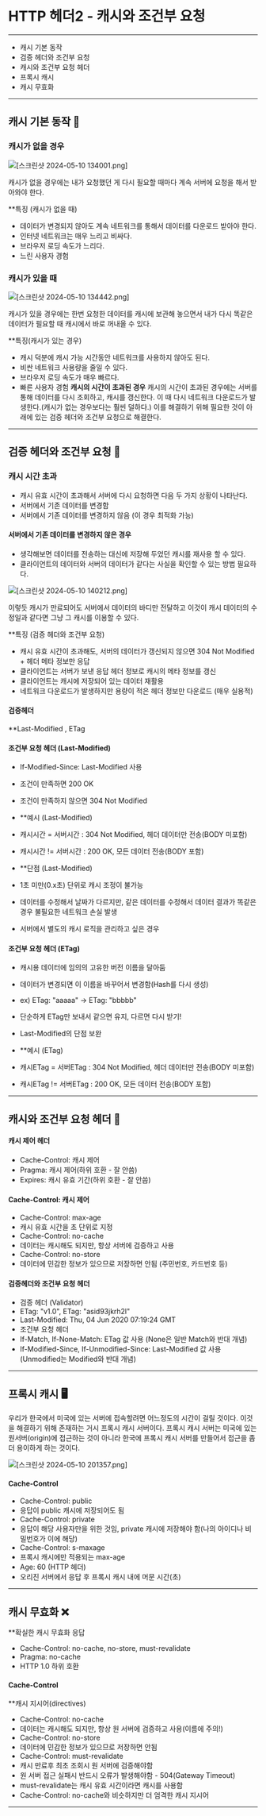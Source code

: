 # HTTP  헤더2 - 캐시와 조건부 요청
---
+ 캐시 기본 동작
+ 검증 헤더와 조건부 요청
+ 캐시와 조건부 요청 헤더
+ 프록시 캐시
+ 캐시 무효화
---
## 캐시 기본 동작 📁

### 캐시가 없을 경우

![[스크린샷 2024-05-10 134001.png]](https://github.com/SpringFoward/http-fundamentals/blob/94fa695226a773ac8c27797d3956b5da26fc2820/bhcho/%EC%8A%A4%ED%81%AC%EB%A6%B0%EC%83%B7%20%EB%B3%B4%EA%B4%80/2%EC%A3%BC%EC%B0%A8/%EC%8A%A4%ED%81%AC%EB%A6%B0%EC%83%B7%202024-05-10%20134001.png)

캐시가 없을 경우에는 내가 요청했던 게 다시 필요할 때마다 계속 서버에 요청을 해서 받아와야 한다.

**특징 (캐시가 없을 때)
+ 데이터가 변경되지 않아도 계속 네트워크를 통해서 데이터를 다운로드 받아야 한다.
+ 인터넷 네트워크는 매우 느리고 비싸다.
+ 브라우저 로딩 속도가 느리다.
+ 느린 사용자 경험

### 캐시가 있을 때
![[스크린샷 2024-05-10 134442.png]](https://github.com/SpringFoward/http-fundamentals/blob/94fa695226a773ac8c27797d3956b5da26fc2820/bhcho/%EC%8A%A4%ED%81%AC%EB%A6%B0%EC%83%B7%20%EB%B3%B4%EA%B4%80/2%EC%A3%BC%EC%B0%A8/%EC%8A%A4%ED%81%AC%EB%A6%B0%EC%83%B7%202024-05-10%20134442.png)

캐시가 있을 경우에는 한번 요청한 데이터를 캐시에 보관해 놓으면서 내가 다시 똑같은 데이터가 필요할 때 캐시에서 바로 꺼내올 수 있다.

**특징(캐시가 있는 경우)
+ 캐시 덕분에 캐시 가능 시간동안 네트워크를 사용하지 않아도 된다.
+ 비싼 네트워크 사용량을 줄일 수 있다.
+ 브라우저 로딩 속도가 매우 빠르다.
+ 빠른 사용자 경험
**캐시의 시간이 초과된 경우**
캐시의 시간이 초과된 경우에는 서버를 통해 데이터를 다시 조회하고, 캐시를 갱신한다. 이 때 다시 네트워크 다운로드가 발생한다.(캐시가 없는 경우보다는 훨씬 덜하다.) 
이를 해결하기 위해 필요한 것이 아래에 있는 검증 헤더와 조건부 요청으로 해결한다.

---
## 검증 헤더와 조건부 요청 🔐

### 캐시 시간 초과

+ 캐시 유효 시간이 초과해서 서버에 다시 요청하면 다음 두 가지 상황이 나타난다.
 + 서버에서 기존 데이터를 변경함 
 + 서버에서 기존 데이터를 변경하지 않음 (이 경우 최적화 가능)

#### 서버에서 기존 데이터를 변경하지 않은 경우

+ 생각해보면 데이터를 전송하는 대신에 저장해 두었던 캐시를 재사용 할 수 있다.
+ 클라이언트의 데이터와 서버의 데이터가 같다는 사실을 확인할 수 있는 방법 필요하다.

![[스크린샷 2024-05-10 140212.png]](https://github.com/SpringFoward/http-fundamentals/blob/94fa695226a773ac8c27797d3956b5da26fc2820/bhcho/%EC%8A%A4%ED%81%AC%EB%A6%B0%EC%83%B7%20%EB%B3%B4%EA%B4%80/2%EC%A3%BC%EC%B0%A8/%EC%8A%A4%ED%81%AC%EB%A6%B0%EC%83%B7%202024-05-10%20140212.png)

이렇듯 캐시가 만료되어도 서버에서 데이터의 바디만 전달하고 이것이 캐시 데이터의 수정일과 같다면 그냥 그 캐시를 이용할 수 있다.

**특징 (검증 헤더와 조건부 요청)

+ 캐시 유효 시간이 초과해도, 서버의 데이터가 갱신되지 않으면 304 Not Modified + 헤더 메타 정보만 응답
+ 클라이언트는 서버가 보낸 응답 헤더 정보로 캐시의 메타 정보를 갱신
+ 클라이언트는 캐시에 저장되어 있는 데이터 재활용
+ 네트워크 다운로드가 발생하지만 용량이 적은 헤더 정보만 다운로드 (매우 실용적)

#### 검증헤더
**Last-Modified , ETag

#### 조건부 요청 헤더 (Last-Modified)
+ If-Modified-Since: Last-Modified 사용
+ 조건이 만족하면 200 OK
+ 조건이 만족하지 않으면 304 Not Modified

+ **예시 (Last-Modified)
 + 캐시시간 = 서버시간 : 304 Not Modified, 헤더 데이터만 전송(BODY 미포함)
 + 캐시시간 != 서버시간 : 200 OK, 모든 데이터 전송(BODY 포함)

+ **단점 (Last-Modified)
 + 1초 미만(0.x초) 단위로 캐시 조정이 불가능
 + 데이터를 수정해서 날짜가 다르지만, 같은 데이터를 수정해서 데이터 결과가 똑같은 경우 불필요한 네트워크 손실 발생
 + 서버에서 별도의 캐시 로직을 관리하고 싶은 경우

#### 조건부 요청 헤더 (ETag)

+ 캐시용 데이터에 임의의 고유한 버전 이름을 달아둠
+ 데이터가 변경되면 이 이름을 바꾸어서 변경함(Hash를 다시 생성)
 + ex) ETag: "aaaaa" -> ETag: "bbbbb"
+ 단순하게 ETag만 보내서 같으면 유지, 다르면 다시 받기!
+ Last-Modified의 단점 보완

+ **예시 (ETag)
 + 캐시ETag = 서버ETag : 304 Not Modified, 헤더 데이터만 전송(BODY 미포함)
 + 캐시ETag != 서버ETag : 200 OK, 모든 데이터 전송(BODY 포함)

---
## 캐시와 조건부 요청 헤더 🔑

#### 캐시 제어 헤더

+ Cache-Control: 캐시 제어
+ Pragma: 캐시 제어(하위 호환 - 잘 안씀)
+ Expires: 캐시 유효 기간(하위 호환 - 잘 안씀)

#### Cache-Control: 캐시 제어

+ Cache-Control: max-age
 + 캐시 유효 시간을 초 단위로 지정
+ Cache-Control: no-cache
 + 데이터는 캐시해도 되지만, 항상 서버에 검증하고 사용
+ Cache-Control: no-store
 + 데이터에 민감한 정보가 있으므로 저장하면 안됨 (주민번호, 카드번호 등)

#### 검증헤더와 조건부 요청 헤더

+ 검증 헤더 (Validator)
 + ETag: "v1.0", ETag: "asid93jkrh2l"
 + Last-Modified: Thu, 04 Jun 2020 07:19:24 GMT
+ 조건부 요청 헤더
 + If-Match, If-None-Match: ETag 값 사용 (None은 일반 Match와 반대 개념)
 + If-Modified-Since, If-Unmodified-Since: Last-Modified 값 사용(Unmodified는 Modified와 반대 개념)
---
## 프록시 캐시 🖥️

우리가 한국에서 미국에 있는 서버에 접속할려면 어느정도의 시간이 걸릴 것이다. 이것을 해결하기 위해 존재하는 거시 프록시 캐시 서버이다.
프록시 캐시 서버는 미국에 있는 원서버(origin)에 접근하는 것이 아니라 한국에 프록시 캐시 서버를 만들어서 접근을 좀 더 용이하게 하는 것이다.

![[스크린샷 2024-05-10 201357.png]](https://github.com/SpringFoward/http-fundamentals/blob/94fa695226a773ac8c27797d3956b5da26fc2820/bhcho/%EC%8A%A4%ED%81%AC%EB%A6%B0%EC%83%B7%20%EB%B3%B4%EA%B4%80/2%EC%A3%BC%EC%B0%A8/%EC%8A%A4%ED%81%AC%EB%A6%B0%EC%83%B7%202024-05-10%20201357.png)

#### Cache-Control

+ Cache-Control: public
 + 응답이 public 캐시에 저장되어도 됨
+ Cache-Control: private
 + 응답이 해당 사용자만을 위한 것임, private 캐시에 저장해야 함(나의 아이디나 비밀번호가 이에 해당)
+ Cache-Control: s-maxage
 + 프록시 캐시에만 적용되는 max-age
+ Age: 60 (HTTP 헤더)
 + 오리진 서버에서 응답 후 프록시 캐시 내에 머문 시간(초)
---
## 캐시 무효화 ❌
**확실한 캐시 무효화 응답

+ Cache-Control: no-cache, no-store, must-revalidate
+ Pragma: no-cache
 + HTTP 1.0 하위 호환
#### Cache-Control
**캐시 지시어(directives)

+ Cache-Control: no-cache
 + 데이터는 캐시해도 되지만, 항상 원 서버에 검증하고 사용(이름에 주의!)
+ Cache-Control: no-store
 + 데이터에 민감한 정보가 있으므로 저장하면 안됨
+ Cache-Control: must-revalidate
 + 캐시 만료후 최초 조회시 원 서버에 검증해야함
 + 원 서버 접근 실패시 반드시 오류가 발생해야함 - 504(Gateway Timeout)
 + must-revalidate는 캐시 유효 시간이라면 캐시를 사용함
 + Cache-Control: no-cache와 비슷하지만 더 엄격한 캐시 지시어
---

